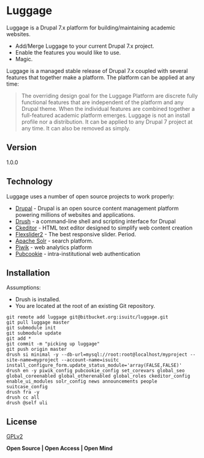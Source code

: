 Luggage
=========

Luggage is a Drupal 7.x platform for building/maintaining academic websites.

  - Add/Merge Luggage to your current Drupal 7.x project.
  - Enable the features you would like to use.
  - Magic.

Luggage is a managed stable release of Drupal 7.x coupled with several features that together make a platform. The platform can be applied at any time:

> The overriding design goal for the Luggage Platform are discrete fully functional features that are independent of the platform and any Drupal theme.
> When the individual features are combined together a full-featured academic platform emerges.
> Luggage is not an install profile nor a distribution. It can be applied to any Drupal 7 project at any time.
> It can also be removed as simply.

Version
----

1.0.0

Technology
-----------

Luggage uses a number of open source projects to work properly:

* [Drupal][] - Drupal is an open source content management platform powering millions of websites and applications.
* [Drush][] - a command-line shell and scripting interface for Drupal
* [Ckeditor][] - HTML text editor designed to simplify web content creation
* [Flexslider2][] - The best responsive slider. Period.
* [Apache Solr][] - search platform.
* [Piwik][] - web analytics platform
* [Pubcookie][] - intra-institutional web authentication

Installation
--------------

Assumptions:
* Drush is installed.
* You are located at the root of an existing Git repository.

```
git remote add luggage git@bitbucket.org:isuitc/luggage.git
git pull luggage master
git submodule init
git submodule update
git add *
git commit -m "picking up luggage"
git push origin master
drush si minimal -y --db-url=mysql://root:root@localhost/myproject --site-name=myproject --account-name=isuitc install_configure_form.update_status_module='array(FALSE,FALSE)'
drush en -y piwik_config pubcookie_config set_corevars global_seo global_coreenabled global_otherenabled global_roles ckeditor_config enable_ui_modules solr_config news announcements people suitcase_config
drush fra -y
drush cc all
drush @self uli
```

License
----

[GPLv2][]


**Open Source | Open Access | Open Mind**

[Drupal]:http://drupal.org/
[Drush]:https://github.com/drush-ops/drush
[Ckeditor]:http://ckeditor.com/
[Flexslider2]:http://flexslider.woothemes.com/
[Apache Solr]:http://lucene.apache.org/solr/
[Piwik]:http://piwik.org/
[Pubcookie]:http://www.pubcookie.org/
[GPLv2]:http://www.gnu.org/licenses/gpl-2.0.html